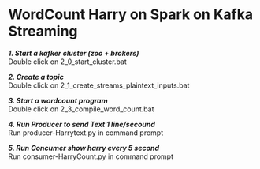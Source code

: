 
# WordCount Harry on Spark on Kafka Streaming

***1. Start a kafker cluster (zoo + brokers)***  
Double click on 2_0_start_cluster.bat

***2. Create a topic***  
Double click on 2_1_create_streams_plaintext_inputs.bat

***3. Start a wordcount program***  
Double click on 2_3_compile_word_count.bat

***4. Run Producer to send Text 1 line/secound***  
Run producer-Harrytext.py in command prompt

***5. Run Concumer show harry every 5 second***  
Run consumer-HarryCount.py in command prompt

